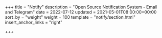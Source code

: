 +++
title = "Notify"
description = "Open Source Notification System - Email and Telegram"
date = 2022-07-12
updated = 2021-05-01T08:00:00+00:00
sort_by = "weight"
weight = 100
template = "notify/section.html"
insert_anchor_links = "right"

+++
